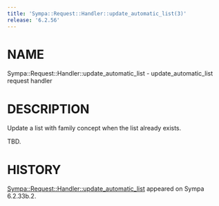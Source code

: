 ```yaml
---
title: 'Sympa::Request::Handler::update_automatic_list(3)'
release: '6.2.56'
---
```


# NAME

Sympa::Request::Handler::update\_automatic\_list -
update\_automatic\_list request handler

# DESCRIPTION

Update a list with family concept when the list already exists.

TBD.

# HISTORY

[Sympa::Request::Handler::update\_automatic\_list](./Sympa-Request-Handler-update_automatic_list.3.md) appeared on Sympa 6.2.33b.2.
